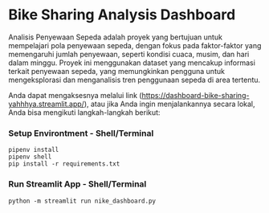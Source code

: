 # Bike Sharing Analysis Dashboard
Analisis Penyewaan Sepeda adalah proyek yang bertujuan untuk mempelajari pola penyewaan sepeda, dengan fokus pada faktor-faktor yang memengaruhi jumlah penyewaan, seperti kondisi cuaca, musim, dan hari dalam minggu. Proyek ini menggunakan dataset yang mencakup informasi terkait penyewaan sepeda, yang memungkinkan pengguna untuk mengeksplorasi dan menganalisis tren penggunaan sepeda di area tertentu.

Anda dapat mengaksesnya melalui link (https://dashboard-bike-sharing-yahhhya.streamlit.app/), atau jika Anda ingin menjalankannya secara lokal, Anda bisa mengikuti langkah-langkah berikut:

### Setup Environtment - Shell/Terminal

```
pipenv install
pipenv shell
pip install -r requirements.txt
```

### Run Streamlit App - Shell/Terminal

```
python -m streamlit run nike_dashboard.py
```
